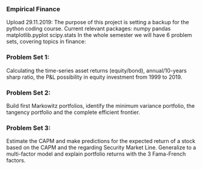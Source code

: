 ### Empirical Finance
Upload 29.11.2019:
The purpose of this project is setting a backup for the python coding course.
Current relevant packages: numpy pandas matplotlib.pyplot scipy.stats 
In the whole semester we will have 6 problem sets, covering topics in finance:
### Problem Set 1: 
Calculating the time-series asset returns (equity/bond), annual/10-years sharp ratio, the P&L possibility in equity investment from 1999 to 2019.
### Problem Set 2:
Build first Markowitz portfolios, identify the minimum variance portfolio, the tangency portfolio and the complete efficient frontier.
### Problem Set 3:
Estimate the CAPM and make predictions for the expected return of a stock based on the CAPM and the regarding Security Market Line.
Generalize to a multi-factor model and explain portfolio returns with the 3 Fama-French factors.
